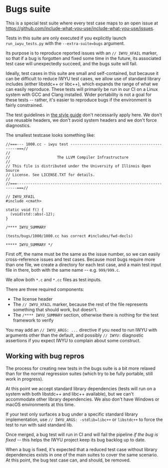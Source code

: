 # Bugs suite #

This is a special test suite where every test case maps to an open issue at
<https://github.com/include-what-you-use/include-what-you-use/issues>.

Tests in this suite are only executed if you explicitly launch
`run_iwyu_tests.py` with the `--extra-suite=bugs` argument.

Its purpose is to reproduce reported issues with an `// IWYU_XFAIL` marker, so
that if a bug is forgotten and fixed some time in the future, its associated
test case will unexpectedly succeed, and the bugs suite will fail.

Ideally, test cases in this suite are small and self-contained, but because it
can be difficult to reduce IWYU test cases, we allow use of standard library
includes (either libstdc++ or libc++), which expands the range of what we can
easily reproduce. These tests will primarily be run in our CI on a Linux system
with GCC and Clang installed. Wider portability is not a goal for these tests --
rather, it's easier to reproduce bugs if the environment is fairly constrained.

The test guidelines in [the style guide](../../docs/IWYUStyle.md) don't
necessarily apply here. We don't use reusable headers, we don't avoid system
headers and we don't force diagnostics.

The smallest testcase looks something like:

```
//===--- 1000.cc - iwyu test ----------------------------------------------===//
//
//                     The LLVM Compiler Infrastructure
//
// This file is distributed under the University of Illinois Open Source
// License. See LICENSE.TXT for details.
//
//===----------------------------------------------------------------------===//

// IWYU_XFAIL
#include <cmath>

static void f() {
  (void)std::abs(-12);
}

/**** IWYU_SUMMARY

(tests/bugs/1000/1000.cc has correct #includes/fwd-decls)

***** IWYU_SUMMARY */
```

First off, the name must be the same as the issue number, so we can easily
cross-reference issues and test cases. Because most bugs require more than one
file, we create a directory for each test case, and a main test input file in
there, both with the same name -- e.g. `999/999.c`.

We allow both `*.c` and `*.cc` files as test inputs.

There are three required components:

* The license header
* The `// IWYU_XFAIL` marker, because the rest of the file represents something
  that should work, but doesn't.
* The `/**** IWYU_SUMMARY` section, otherwise there is nothing for the test
  framework to verify

You may add an `// IWYU_ARGS: ...` directive if you need to run IWYU with
arguments other than the default, and possibly `// IWYU:` diagnostic assertions
if you expect IWYU to complain about some construct.


## Working with bug repros ##

The process for creating new tests in the bugs suite is a bit more relaxed than
for the normal regression suites (which try to be fully portable, still work in
progress).

At this point we accept standard library dependencies (tests will run on a
system with both libstdc++ and libc++ available), but we can't accommodate other
library dependencies. We also don't have Windows or macOS environments at this
time.

If your test only surfaces a bug under a specific standard library
implementation, use `// IWYU_ARGS: -stdlib=libc++` or `libstdc++` to force the
test to run with said standard lib.

Once merged, a bug test will run in CI and will fail the pipeline _if the bug is
fixed_ -- this helps the IWYU project keep its bug backlog up to date.

When a bug is fixed, it's expected that a reduced test case without library
dependencies exists in one of the main suites to cover the same scenario. At
this point, the bug test case can, and should, be removed.
